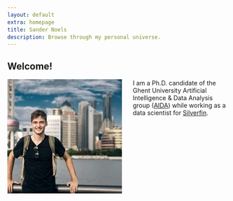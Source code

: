 ```yaml
---
layout: default
extra: homepage
title: Sander Noels
description: Browse through my personal universe.
---
```


## Welcome!


<img style="float: left; padding-right: 25px;" src="./images/profile_picture.jpeg">

I am a Ph.D. candidate of the Ghent University Artificial Intelligence & Data Analysis group ([AIDA](https://aida.ugent.be/)) while working as a data scientist for [Silverfin](https://www.silverfin.com/).


